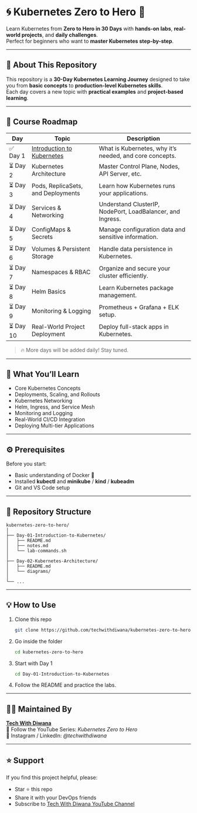 # 🌀 Kubernetes Zero to Hero 🚀
Learn Kubernetes from **Zero to Hero in 30 Days** with **hands-on labs**, **real-world projects**, and **daily challenges**.  
Perfect for beginners who want to **master Kubernetes step-by-step**.

---

## 📘 About This Repository
This repository is a **30-Day Kubernetes Learning Journey** designed to take you from **basic concepts** to **production-level Kubernetes skills**.  
Each day covers a new topic with **practical examples** and **project-based learning**.

---

## 📅 Course Roadmap

| Day | Topic | Description |
|-----|--------|-------------|
| ✅ Day 1 | [Introduction to Kubernetes](./Day-01-Introduction-to-Kubernetes) | What is Kubernetes, why it’s needed, and core concepts. |
| ⏳ Day 2 | Kubernetes Architecture | Master Control Plane, Nodes, API Server, etc. |
| ⏳ Day 3 | Pods, ReplicaSets, and Deployments | Learn how Kubernetes runs your applications. |
| ⏳ Day 4 | Services & Networking | Understand ClusterIP, NodePort, LoadBalancer, and Ingress. |
| ⏳ Day 5 | ConfigMaps & Secrets | Manage configuration data and sensitive information. |
| ⏳ Day 6 | Volumes & Persistent Storage | Handle data persistence in Kubernetes. |
| ⏳ Day 7 | Namespaces & RBAC | Organize and secure your cluster efficiently. |
| ⏳ Day 8 | Helm Basics | Learn Kubernetes package management. |
| ⏳ Day 9 | Monitoring & Logging | Prometheus + Grafana + ELK setup. |
| ⏳ Day 10 | Real-World Project Deployment | Deploy full-stack apps in Kubernetes. |

> 🔥 More days will be added daily! Stay tuned.

---

## 🧠 What You’ll Learn
- Core Kubernetes Concepts  
- Deployments, Scaling, and Rollouts  
- Kubernetes Networking  
- Helm, Ingress, and Service Mesh  
- Monitoring and Logging  
- Real-World CI/CD Integration  
- Deploying Multi-tier Applications

---

## ⚙️ Prerequisites
Before you start:
- Basic understanding of Docker 🐳  
- Installed **kubectl** and **minikube** / **kind** / **kubeadm**  
- Git and VS Code setup  

---

## 📂 Repository Structure
```
kubernetes-zero-to-hero/
│
├── Day-01-Introduction-to-Kubernetes/
│   ├── README.md
│   ├── notes.md
│   └── lab-commands.sh
│
├── Day-02-Kubernetes-Architecture/
│   ├── README.md
│   └── diagrams/
│
└── ...
```

---

## 💡 How to Use
1. Clone this repo  
   ```bash
   git clone https://github.com/techwithdiwana/kubernetes-zero-to-hero.git
   ```
2. Go inside the folder  
   ```bash
   cd kubernetes-zero-to-hero
   ```
3. Start with Day 1  
   ```bash
   cd Day-01-Introduction-to-Kubernetes
   ```
4. Follow the README and practice the labs.

---

## 🧑‍💻 Maintained By  
**[Tech With Diwana](https://github.com/techwithdiwana)**  
🎥 Follow the YouTube Series: *Kubernetes Zero to Hero*  
📸 Instagram / LinkedIn: *@techwithdiwana*

---

## ⭐ Support  
If you find this project helpful, please:
- Star ⭐ this repo  
- Share it with your DevOps friends  
- Subscribe to [Tech With Diwana YouTube Channel](https://www.youtube.com/@techwithdiwana)
